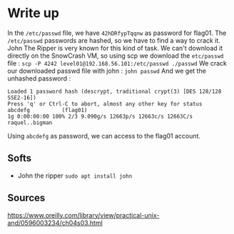 # Write up

In the `/etc/passwd` file, we have `42hDRfypTqqnw` as password for flag01.
The `/etc/passwd` passwords are hashed, so we have to find a way to crack it.
John The Ripper is very known for this kind of task.
We can't download it directly on the SnowCrash VM, so using scp we download the `etc/passwd` file : `scp -P 4242 level01@192.168.56.101:/etc/passwd ./passwd`
We crack our downloaded passwd file with john : `john passwd`
And we get the unhashed password :
```
Loaded 1 password hash (descrypt, traditional crypt(3) [DES 128/128 SSE2-16])
Press 'q' or Ctrl-C to abort, almost any other key for status
abcdefg          (flag01)
1g 0:00:00:00 100% 2/3 9.090g/s 12663p/s 12663c/s 12663C/s raquel..bigman
```

Using `abcdefg` as password, we can access to the flag01 account.

## Softs

- John the ripper `sudo apt install john`

## Sources

https://www.oreilly.com/library/view/practical-unix-and/0596003234/ch04s03.html